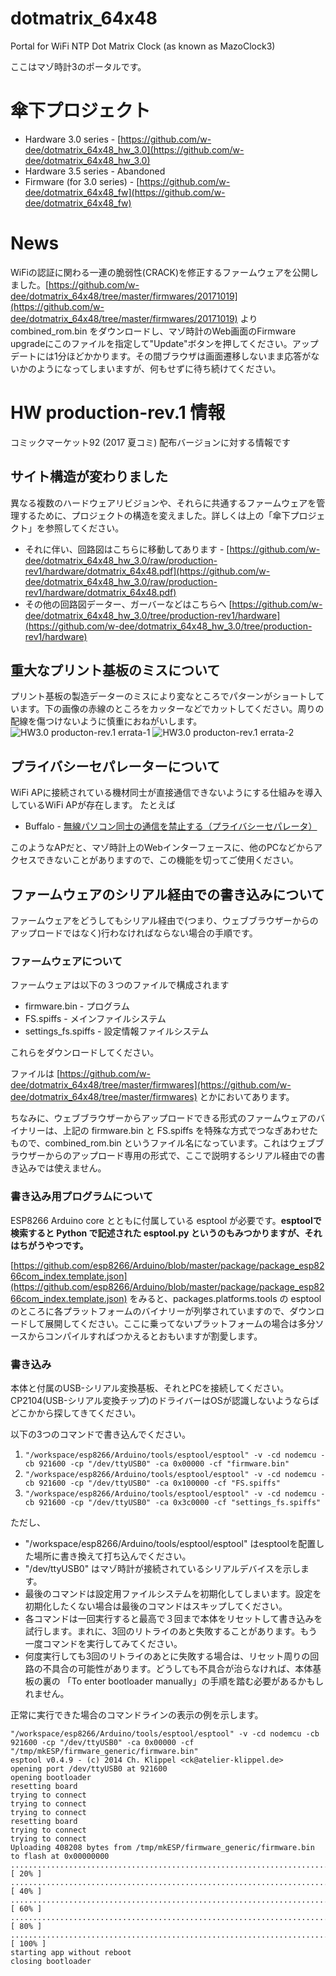 # dotmatrix_64x48
Portal for WiFi NTP Dot Matrix Clock (as known as MazoClock3)

ここはマゾ時計3のポータルです。

# 傘下プロジェクト
 * Hardware 3.0 series - [https://github.com/w-dee/dotmatrix_64x48_hw_3.0](https://github.com/w-dee/dotmatrix_64x48_hw_3.0)
 * Hardware 3.5 series - Abandoned
 * Firmware (for 3.0 series) - [https://github.com/w-dee/dotmatrix_64x48_fw](https://github.com/w-dee/dotmatrix_64x48_fw)

# News

WiFiの認証に関わる一連の脆弱性(CRACK)を修正するファームウェアを公開しました。[https://github.com/w-dee/dotmatrix_64x48/tree/master/firmwares/20171019](https://github.com/w-dee/dotmatrix_64x48/tree/master/firmwares/20171019) より combined_rom.bin をダウンロードし、マゾ時計のWeb画面のFirmware upgradeにこのファイルを指定して"Update"ボタンを押してください。アップデートには1分ほどかかります。その間ブラウザは画面遷移しないまま応答がないかのようになってしまいますが、何もせずに待ち続けてください。

# HW production-rev.1 情報

コミックマーケット92 (2017 夏コミ) 配布バージョンに対する情報です

## サイト構造が変わりました

異なる複数のハードウェアリビジョンや、それらに共通するファームウェアを管理するために、プロジェクトの構造を変えました。詳しくは上の「傘下プロジェクト」を参照してください。

 * それに伴い、回路図はこちらに移動してあります - [https://github.com/w-dee/dotmatrix_64x48_hw_3.0/raw/production-rev1/hardware/dotmatrix_64x48.pdf](https://github.com/w-dee/dotmatrix_64x48_hw_3.0/raw/production-rev1/hardware/dotmatrix_64x48.pdf)
 * その他の回路図データー、ガーバーなどはこちらへ [https://github.com/w-dee/dotmatrix_64x48_hw_3.0/tree/production-rev1/hardware](https://github.com/w-dee/dotmatrix_64x48_hw_3.0/tree/production-rev1/hardware)


## 重大なプリント基板のミスについて

プリント基板の製造データーのミスにより変なところでパターンがショートしています。下の画像の赤線のところをカッターなどでカットしてください。周りの配線を傷つけないように慎重におねがいします。
<img src="Screenshot from 2017-08-16 11-36-40.jpg" alt="HW3.0 producton-rev.1 errata-1">
<img src="Screenshot from 2017-08-16 11-37-07.png" alt="HW3.0 producton-rev.1 errata-2">

## プライバシーセパレーターについて

WiFi APに接続されている機材同士が直接通信できないようにする仕組みを導入しているWiFi APが存在します。
たとえば

 * Buffalo - [無線パソコン同士の通信を禁止する（プライバシーセパレータ）](http://buffalo.jp/download/manual/html/air851/router/whrg54s/chapter11.html)

このようなAPだと、マゾ時計上のWebインターフェースに、他のPCなどからアクセスできないことがありますので、この機能を切ってご使用ください。

## ファームウェアのシリアル経由での書き込みについて

ファームウェアをどうしてもシリアル経由で(つまり、ウェブブラウザーからのアップロードではなく)行わなければならない場合の手順です。

### ファームウェアについて

ファームウェアは以下の３つのファイルで構成されます
 * firmware.bin - プログラム
 * FS.spiffs - メインファイルシステム
 * settings_fs.spiffs - 設定情報ファイルシステム

これらをダウンロードしてください。

ファイルは [https://github.com/w-dee/dotmatrix_64x48/tree/master/firmwares](https://github.com/w-dee/dotmatrix_64x48/tree/master/firmwares) とかにおいてあります。

ちなみに、ウェブブラウザーからアップロードできる形式のファームウェアのバイナリーは、上記の firmware.bin と FS.spiffs を特殊な方式でつなぎあわせたもので、combined_rom.bin というファイル名になっています。これはウェブブラウザーからのアップロード専用の形式で、ここで説明するシリアル経由での書き込みでは使えません。

### 書き込み用プログラムについて

ESP8266 Arduino core とともに付属している esptool が必要です。**esptoolで検索すると Python で記述された esptool.py というのもみつかりますが、それはちがうやつです。**

[https://github.com/esp8266/Arduino/blob/master/package/package_esp8266com_index.template.json](https://github.com/esp8266/Arduino/blob/master/package/package_esp8266com_index.template.json) をみると、packages.platforms.tools の esptool のところに各プラットフォームのバイナリーが列挙されていますので、ダウンロードして展開してください。ここに乗ってないプラットフォームの場合は多分ソースからコンパイルすればつかえるとおもいますが割愛します。

### 書き込み

本体と付属のUSB-シリアル変換基板、それとPCを接続してください。CP2104(USB-シリアル変換チップ)のドライバーはOSが認識しないようならばどこかから探してきてください。

以下の3つのコマンドで書き込んでください。

 1. `"/workspace/esp8266/Arduino/tools/esptool/esptool" -v -cd nodemcu -cb 921600 -cp "/dev/ttyUSB0" -ca 0x00000 -cf "firmware.bin"`
 1. `"/workspace/esp8266/Arduino/tools/esptool/esptool" -v -cd nodemcu -cb 921600 -cp "/dev/ttyUSB0" -ca 0x100000 -cf "FS.spiffs"`
 1. `"/workspace/esp8266/Arduino/tools/esptool/esptool" -v -cd nodemcu -cb 921600 -cp "/dev/ttyUSB0" -ca 0x3c0000 -cf "settings_fs.spiffs"`

ただし、

 * "/workspace/esp8266/Arduino/tools/esptool/esptool" はesptoolを配置した場所に書き換えて打ち込んでください。
 * "/dev/ttyUSB0" はマゾ時計が接続されているシリアルデバイスを示します。
 * 最後のコマンドは設定用ファイルシステムを初期化してしまいます。設定を初期化したくない場合は最後のコマンドはスキップしてください。
 * 各コマンドは一回実行すると最高で３回まで本体をリセットして書き込みを試行します。まれに、3回のリトライのあと失敗することがあります。もう一度コマンドを実行してみてください。
 * 何度実行しても3回のリトライのあとに失敗する場合は、リセット周りの回路の不具合の可能性があります。どうしても不具合が治らなければ、本体基板の裏の 「To enter bootloader manually」の手順を踏む必要があるかもしれません。

正常に実行できた場合のコマンドラインの表示の例を示します。

    "/workspace/esp8266/Arduino/tools/esptool/esptool" -v -cd nodemcu -cb 921600 -cp "/dev/ttyUSB0" -ca 0x00000 -cf "/tmp/mkESP/firmware_generic/firmware.bin"
    esptool v0.4.9 - (c) 2014 Ch. Klippel <ck@atelier-klippel.de>
    opening port /dev/ttyUSB0 at 921600
    opening bootloader
    resetting board
    trying to connect
    trying to connect
    trying to connect
    resetting board
    trying to connect
    trying to connect
    Uploading 408208 bytes from /tmp/mkESP/firmware_generic/firmware.bin to flash at 0x00000000
    ................................................................................ [ 20% ]
    ................................................................................ [ 40% ]
    ................................................................................ [ 60% ]
    ................................................................................ [ 80% ]
    ...............................................................................  [ 100% ]
    starting app without reboot
    closing bootloader

